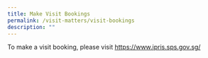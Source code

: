 ```yaml
---
title: Make Visit Bookings
permalink: /visit-matters/visit-bookings
description: ""
---
```



To make a visit booking, please visit https://www.ipris.sps.gov.sg/
